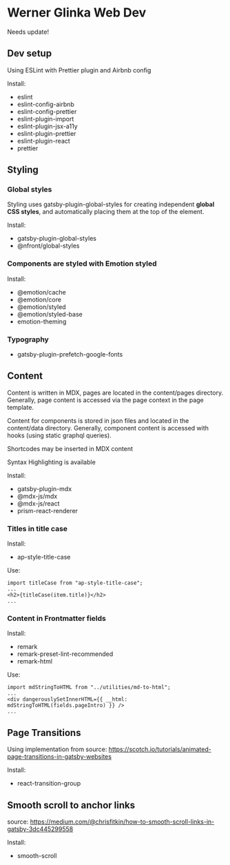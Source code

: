 # Werner Glinka Web Dev

Needs update!

## Dev setup

Using ESLint with Prettier plugin and Airbnb config

Install:

- eslint
- eslint-config-airbnb
- eslint-config-prettier
- eslint-plugin-import
- eslint-plugin-jsx-a11y
- eslint-plugin-prettier
- eslint-plugin-react
- prettier

## Styling

### Global styles

Styling uses gatsby-plugin-global-styles for creating independent **global CSS styles**, and automatically placing them at the top of the <head> element.

Install:

- gatsby-plugin-global-styles
- @nfront/global-styles

### Components are styled with Emotion styled

Install:

- @emotion/cache
- @emotion/core
- @emotion/styled
- @emotion/styled-base
- emotion-theming

### Typography

- gatsby-plugin-prefetch-google-fonts

## Content

Content is written in MDX, pages are located in the content/pages directory.
Generally, page content is accessed via the page context in the page template.

Content for components is stored in json files and located in the content/data directory.
Generally, component content is accessed with hooks (using static graphql queries).

Shortcodes may be inserted in MDX content

Syntax Highlighting is available

Install:

- gatsby-plugin-mdx
- @mdx-js/mdx
- @mdx-js/react
- prism-react-renderer

### Titles in title case

Install:

- ap-style-title-case

Use:

```
import titleCase from "ap-style-title-case";
...
<h2>{titleCase(item.title)}</h2>
...

```

### Content in Frontmatter fields

Install:

- remark
- remark-preset-lint-recommended
- remark-html

Use:

```
import mdStringToHTML from "../utilities/md-to-html";
...
<div dangerouslySetInnerHTML={{ __html: mdStringToHTML(fields.pageIntro) }} />
...
```

## Page Transitions

Using implementation from source: https://scotch.io/tutorials/animated-page-transitions-in-gatsby-websites

Install:

- react-transition-group

## Smooth scroll to anchor links

source: https://medium.com/@chrisfitkin/how-to-smooth-scroll-links-in-gatsby-3dc445299558

Install:

- smooth-scroll

